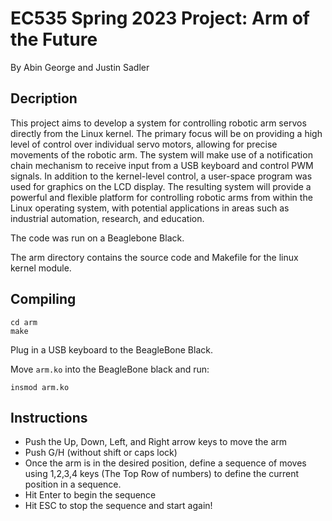 # EC535 Spring 2023 Project: Arm of the Future
By Abin George and Justin Sadler

## Decription
This project aims to develop a system for controlling robotic arm servos directly from the Linux kernel. The primary focus will be on providing a high level of control over individual servo motors, allowing for precise movements of the robotic arm. The system will make use of a notification chain mechanism to receive input from a USB keyboard and control PWM signals. In addition to the kernel-level control, a user-space program was used for graphics on the LCD display. The resulting system will provide a powerful and flexible platform for controlling robotic arms from within the Linux operating system, with potential applications in areas such as industrial automation, research, and education.


The code was run on a Beaglebone Black. 

The arm directory contains the source code and Makefile for the linux kernel module. 
## Compiling

```
cd arm
make
```
Plug in a USB keyboard to the BeagleBone Black. 

Move ```arm.ko``` into the BeagleBone black and run:

```
insmod arm.ko
```

## Instructions

- Push the Up, Down, Left, and Right arrow keys to move the arm
- Push G/H (without shift or caps lock)
- Once the arm is in the desired position, define a sequence of moves using 1,2,3,4 keys (The Top Row of numbers) to define the current position in a sequence. 
- Hit Enter to begin the sequence
- Hit ESC to stop the sequence and start again!
